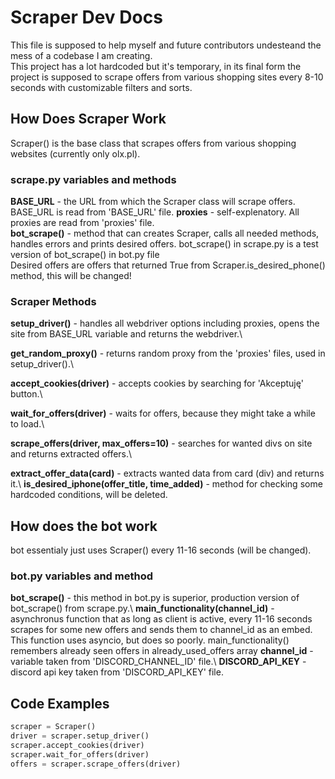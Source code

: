 # Scraper Dev Docs
This file is supposed to help myself and future contributors undesteand the mess of a codebase I am creating.\
This project has a lot hardcoded but it's temporary, in its final form the project is supposed to scrape offers from 
various shopping sites every 8-10 seconds with customizable filters and sorts. 

## How Does Scraper Work
Scraper() is the base class that scrapes offers from various shopping websites (currently only olx.pl).

### scrape.py variables and methods
**BASE_URL** - the URL from which the Scraper class will scrape offers. BASE_URL is read from 'BASE_URL' file.
**proxies** - self-explenatory. All proxies are read from 'proxies' file.\
**bot_scrape()** - method that can creates Scraper, calls all needed methods, handles errors and prints desired offers. 
bot_scrape() in scrape.py is a test version of bot_scrape() in bot.py file\
Desired offers are offers that returned True from Scraper.is_desired_phone() method, this will be changed!

### Scraper Methods
**setup_driver()** - handles all webdriver options including proxies, opens the site from BASE_URL variable and returns
the webdriver.\\ 

**get_random_proxy()** - returns random proxy from the 'proxies' files, used in setup_driver().\\

**accept_cookies(driver)** - accepts cookies by searching for 'Akceptuję' button.\\

**wait_for_offers(driver)** - waits for offers, because they might take a while to load.\\

**scrape_offers(driver, max_offers=10)** - searches for wanted divs on site and returns extracted offers.\\

**extract_offer_data(card)** - extracts wanted data from card (div) and returns it.\\
**is_desired_iphone(offer_title, time_added)** - method for checking some hardcoded conditions, will be deleted. 

## How does the bot work
bot essentialy just uses Scraper() every 11-16 seconds (will be changed).

### bot.py variables and method
**bot_scrape()** - this method in bot.py is superior, production version of bot_scrape() from scrape.py.\\
**main_functionality(channel_id)** - asynchronus function that as long as client is active, every 11-16 seconds 
scrapes for some new offers and sends them to channel_id as an embed. This function uses asyncio, but does so poorly. 
main_functionality() remembers already seen offers in already_used_offers array
**channel_id** - variable taken from 'DISCORD_CHANNEL_ID' file.\\
**DISCORD_API_KEY** - discord api key taken from 'DISCORD_API_KEY' file.

## Code Examples
```python
scraper = Scraper()
driver = scraper.setup_driver()
scraper.accept_cookies(driver)
scraper.wait_for_offers(driver)
offers = scraper.scrape_offers(driver)
```
